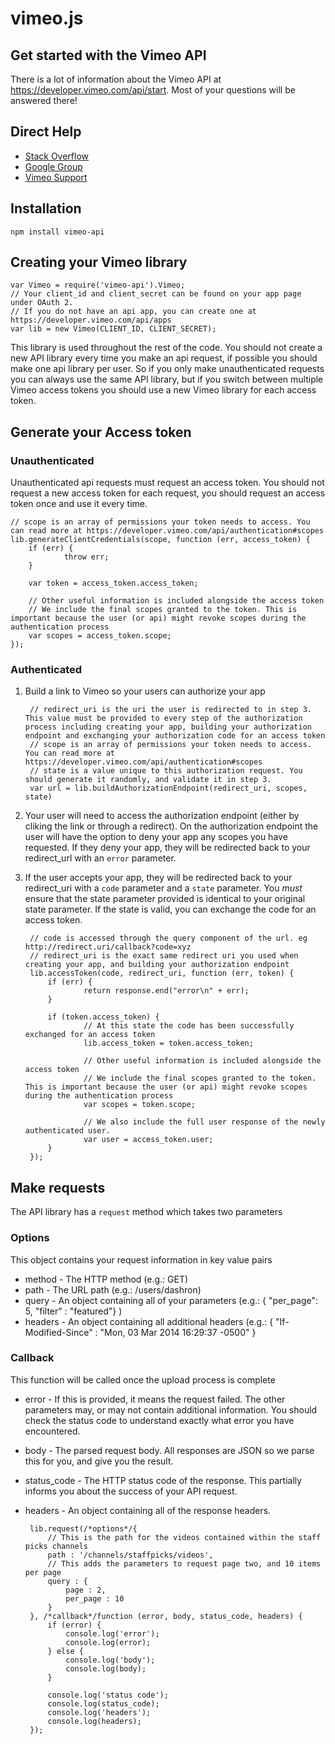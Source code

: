 vimeo.js
========

## Get started with the Vimeo API

There is a lot of information about the Vimeo API at https://developer.vimeo.com/api/start. Most of your questions will be answered there!

## Direct Help

 * [Stack Overflow](http://stackoverflow.com/questions/tagged/vimeo-api)
 * [Google Group](https://groups.google.com/forum/#!forum/vimeo-api)
 * [Vimeo Support](https://vimeo.com/help/contact)

## Installation

    npm install vimeo-api


## Creating your Vimeo library

    var Vimeo = require('vimeo-api').Vimeo;
    // Your client_id and client_secret can be found on your app page under OAuth 2.
    // If you do not have an api app, you can create one at https://developer.vimeo.com/api/apps
    var lib = new Vimeo(CLIENT_ID, CLIENT_SECRET);
    
This library is used throughout the rest of the code. You should not create a new API library every time you make an api request, if possible you should make one api library per user. So if you only make unauthenticated requests you can always use the same API library, but if you switch between multiple Vimeo access tokens you should use a new Vimeo library for each access token.


## Generate your Access token

### Unauthenticated

Unauthenticated api requests must request an access token. You should not request a new access token for each request, you should request an access token once and use it every time.

    // scope is an array of permissions your token needs to access. You can read more at https://developer.vimeo.com/api/authentication#scopes
    lib.generateClientCredentials(scope, function (err, access_token) {
        if (err) {
                throw err;
        }

        var token = access_token.access_token;
        
        // Other useful information is included alongside the access token
        // We include the final scopes granted to the token. This is important because the user (or api) might revoke scopes during the authentication process
        var scopes = access_token.scope;
    });


### Authenticated


1. Build a link to Vimeo so your users can authorize your app

        // redirect_uri is the uri the user is redirected to in step 3. This value must be provided to every step of the authorization process including creating your app, building your authorization endpoint and exchanging your authorization code for an access token
        // scope is an array of permissions your token needs to access. You can read more at https://developer.vimeo.com/api/authentication#scopes
        // state is a value unique to this authorization request. You should generate it randomly, and validate it in step 3.
        var url = lib.buildAuthorizationEndpoint(redirect_uri, scopes, state)

2. Your user will need to access the authorization endpoint (either by cliking the link or through a redirect). On the authorization endpoint the user will have the option to deny your app any scopes you have requested. If they deny your app, they will be redirected back to your redirect_url with an ````error```` parameter.

3. If the user accepts your app, they will be redirected back to your redirect_uri with a ````code```` parameter and a ````state```` parameter. You *must* ensure that the state parameter provided is identical to your original state parameter. If the state is valid, you can exchange the code for an access token.

        // code is accessed through the query component of the url. eg http://redirect.uri/callback?code=xyz
        // redirect_uri is the exact same redirect uri you used when creating your app, and building your authorization endpoint
        lib.accessToken(code, redirect_uri, function (err, token) {
            if (err) {
                    return response.end("error\n" + err);
            }
        
            if (token.access_token) {
                    // At this state the code has been successfully exchanged for an access token
                    lib.access_token = token.access_token;
    
                    // Other useful information is included alongside the access token
                    // We include the final scopes granted to the token. This is important because the user (or api) might revoke scopes during the authentication process
                    var scopes = token.scope;
                    
                    // We also include the full user response of the newly authenticated user. 
                    var user = access_token.user;
            }
        });


## Make requests

The API library has a ````request```` method which takes two parameters

### Options
This object contains your request information in key value pairs

 - method - The HTTP method (e.g.: GET)
 - path - The URL path (e.g.: /users/dashron)
 - query - An object containing all of your parameters (e.g.: { "per_page": 5, "filter" : "featured"} )
 - headers - An object containing all additional headers (e.g.: { "If-Modified-Since" : "Mon, 03 Mar 2014 16:29:37 -0500" }


### Callback
This function will be called once the upload process is complete
 - error - If this is provided, it means the request failed. The other parameters may, or may not contain additional information. You should check the status code to understand exactly what error you have encountered.
 - body - The parsed request body. All responses are JSON so we parse this for you, and give you the result.
 - status_code - The HTTP status code of the response. This partially informs you about the success of your API request.
 - headers - An object containing all of the response headers.


    	lib.request(/*options*/{
            // This is the path for the videos contained within the staff picks channels
            path : '/channels/staffpicks/videos',
            // This adds the parameters to request page two, and 10 items per page
            query : {
                page : 2,
                per_page : 10
            }
        }, /*callback*/function (error, body, status_code, headers) {
            if (error) {
                console.log('error');
                console.log(error);
            } else {
                console.log('body');
                console.log(body);
            }
            
            console.log('status code');
            console.log(status_code);
            console.log('headers');
            console.log(headers);
        });
